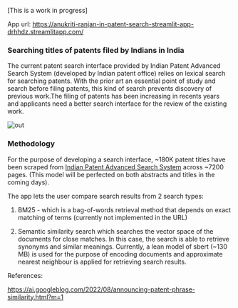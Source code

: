 [This is a work in progress]

App url: https://anukriti-ranjan-in-patent-search-streamlit-app-drhhdz.streamlitapp.com/

### Searching titles of patents filed by Indians in India

The current patent search interface provided by Indian Patent Advanced Search System (developed by Indian patent office) relies on lexical search for searching patents. With the prior art an essential point of study and search before filing patents, this kind of search prevents discovery of previous work.The filing of patents has been increasing in recents years and applicants need a better search interface for the review of the existing work.

![out](https://user-images.githubusercontent.com/89630232/193036815-b0a271ee-a920-4fe5-9eb2-b620745b3b61.png)

### Methodology

For the purpose of developing a search interface, ~180K patent titles have been scraped from [Indian Patent Advanced Search System](https://ipindiaservices.gov.in/publicsearch/) across ~7200 pages. (This model will be perfected on both abstracts and titles in the coming days).

The app lets the user compare search results from 2 search types:
1) BM25 - which is a bag-of-words retrieval method that depends on exact matching of terms (currently not implemented in the URL)

2) Semantic similarity search which searches the vector space of the documents for close matches. In this case, the search is able to retrieve synonyms and similar meanings. Currently, a lean model of sbert (~130 MB) is used for the purpose of encoding documents and approximate nearest neighbour is applied for retrieving search results.



References:

https://ai.googleblog.com/2022/08/announcing-patent-phrase-similarity.html?m=1

